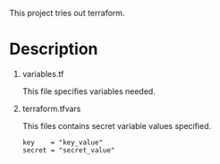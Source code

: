 This project tries out terraform.

# Description

1. variables.tf

    This file specifies variables needed.

2. terraform.tfvars 

    This files contains secret variable values specified.

    ```
    key    = "key_value"
    secret = "secret_value"
    ```
